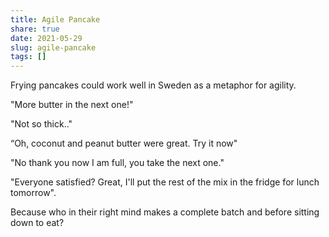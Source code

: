 ```yaml
---
title: Agile Pancake
share: true
date: 2021-05-29
slug: agile-pancake
tags: []
---
```


Frying pancakes could work well in Sweden as a metaphor for agility.

"More butter in the next one!"

"Not so thick.."

“Oh, coconut and peanut butter were great. Try it now"

"No thank you now I am full, you take the next one."

"Everyone satisfied? Great, I'll put the rest of the mix in the fridge for lunch tomorrow".

Because who in their right mind makes a complete batch and before sitting down to eat?


